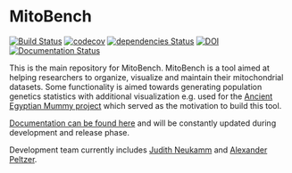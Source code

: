 # MitoBench

[![Build Status](https://travis-ci.org/Integrative-Transcriptomics/MitoBench.svg?branch=master)](https://travis-ci.org/Integrative-Transcriptomics/MitoBench)
[![codecov](https://codecov.io/gh/Integrative-Transcriptomics/MitoBench/branch/master/graph/badge.svg?token=j5AgZQV3HJ)](https://codecov.io/gh/apeltzer/MitoBench)
[![dependencies Status](https://david-dm.org/thomasjo/atom-latex/status.svg)](https://david-dm.org/thomasjo/atom-latex)
[![DOI](https://zenodo.org/badge/72427990.svg)](https://zenodo.org/badge/latestdoi/72427990)
[![Documentation Status](https://readthedocs.org/projects/mitobench/badge/?version=latest)](http://mitobench.readthedocs.io/en/latest/?badge=latest)

This is the main repository for MitoBench. MitoBench is a tool aimed at helping researchers to organize, visualize and maintain their mitochondrial datasets. Some functionality is aimed towards generating population genetics statistics with additional visualization e.g. used for the [Ancient Egyptian Mummy project](https://www.nature.com/articles/ncomms15694) which served as the motivation to build this tool. 

[Documentation can be found here](https://readthedocs.org/projects/mitobench) and will be constantly updated during development and release phase. 

Development team currently includes [Judith Neukamm](https://github.com/JudithNeukamm) and [Alexander Peltzer](https://github.com/apeltzer). 
